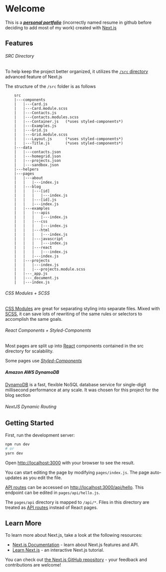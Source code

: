 # Welcome

This is a ***[personal portfolio](tannerabread.com)*** (incorrectly named resume in github before deciding to add most of my work) created with [Next.js](https://nextjs.org/ "one of the fastest tools to get started with a react project")

## Features

###### SRC Directory

To help keep the project better organized, it utilizes the [`/src` directory](https://nextjs.org/docs/advanced-features/src-directory) advanced feature of Next.js<br>

The structure of the `/src` folder is as follows
```
    src
    |---components
    |   |---Card.js
    |   |---Card.module.scss
    |   |---Contacts.js
    |   |---Contacts.modules.scss
    |   |---Container.js   (*uses styled-components*)
    |   |---Examples.js
    |   |---Grid.js
    |   |---Grid.module.scss
    |   |---Layout.js      (*uses styled-components*)
    |   |---Title.js       (*uses styled-components*)
    |---data
    |   |---contacts.json
    |   |---homegrid.json
    |   |---projects.json
    |   |---sandbox.json
    |---helpers
    |---pages
    |   |---about
    |   |   |---index.js
    |   |---blog
    |   |   |---[id]
    |   |   |   |---index.js
    |   |   |---[id].js
    |   |   |---index.js
    |   |---examples
    |   |   |---apis
    |   |   |   |---index.js
    |   |   |---css
    |   |   |   |---index.js
    |   |   |---html
    |   |   |   |---index.js
    |   |   |---javascript
    |   |   |   |---index.js
    |   |   |---react
    |   |   |   |---index.js
    |   |   |---index.js
    |   |---projects
    |   |   |---index.js
    |   |   |---projects.module.scss
    |   |---_app.js
    |   |---_document.js
    |   |---index.js
```

###### CSS Modules + SCSS

[CSS Modules](https://github.com/css-modules/css-modules) are great for separating styling into separate files. Mixed with [SCSS](https://sass-lang.com/), it can save lots of rewriting of the same rules or selectors to accomplish the same goals.

###### React Components + Styled-Components

Most pages are split up into [React](https://reactjs.org/) components contained in the src directory for scalability.

Some pages use *[Styled-Components](https://styled-components.com/ "great for pages that just need a little bit of styling")*

##### Amazon AWS DynamoDB

[DynamoDB](https://aws.amazon.com/dynamodb/?trk=ps_a134p000004f2afAAA&trkCampaign=acq_paid_search_brand&sc_channel=PS&sc_campaign=acquisition_US&sc_publisher=Google&sc_category=Database&sc_country=US&sc_geo=NAMER&sc_outcome=acq&sc_detail=dynamodb&sc_content=DynamoDB_e&sc_matchtype=e&sc_segment=536393513269&sc_medium=ACQ-P|PS-GO|Brand|Desktop|SU|Database|DynamoDB|US|EN|Text&s_kwcid=AL!4422!3!536393513269!e!!g!!dynamodb&ef_id=CjwKCAjwkvWKBhB4EiwA-GHjFs46y8n2fBfCbKh6pdPMJkx49G0vVd6afIvE0rgoKf1pC_t9kfzT5hoCkBkQAvD_BwE:G:s&s_kwcid=AL!4422!3!536393513269!e!!g!!dynamodb)
is a fast, flexible NoSQL database service for single-digit millisecond performance at any scale.
It was chosen for this project for the blog section

###### NextJS Dynamic Routing



## Getting Started

First, run the development server:

```bash
npm run dev
# or
yarn dev
```

Open [http://localhost:3000](http://localhost:3000) with your browser to see the result.

You can start editing the page by modifying `pages/index.js`. The page auto-updates as you edit the file.

[API routes](https://nextjs.org/docs/api-routes/introduction) can be accessed on [http://localhost:3000/api/hello](http://localhost:3000/api/hello). This endpoint can be edited in `pages/api/hello.js`.

The `pages/api` directory is mapped to `/api/*`. Files in this directory are treated as [API routes](https://nextjs.org/docs/api-routes/introduction) instead of React pages.

## Learn More

To learn more about Next.js, take a look at the following resources:

- [Next.js Documentation](https://nextjs.org/docs) - learn about Next.js features and API.
- [Learn Next.js](https://nextjs.org/learn) - an interactive Next.js tutorial.

You can check out [the Next.js GitHub repository](https://github.com/vercel/next.js/) - your feedback and contributions are welcome!

